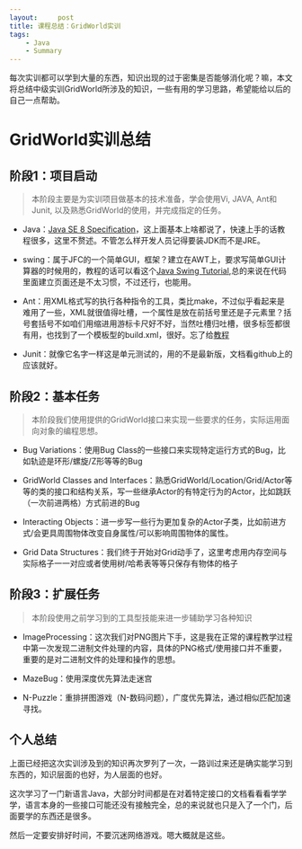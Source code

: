 ```yaml
---
layout:     post
title: 课程总结：GridWorld实训
tags:
    - Java
    - Summary
---
```


每次实训都可以学到大量的东西，知识出现的过于密集是否能够消化呢？嘛，本文将总结中级实训GridWorld所涉及的知识，一些有用的学习思路，希望能给以后的自己一点帮助。

<!--more-->

# GridWorld实训总结

## 阶段1：项目启动
>  本阶段主要是为实训项目做基本的技术准备，学会使用Vi, JAVA, Ant和Junit, 以及熟悉GridWorld的使用，并完成指定的任务。

+ Java：[Java SE 8 Specification](https://docs.oracle.com/javase/specs/jls/se8/html/index.html)，这上面基本上啥都说了，快速上手的话教程很多，这里不赘述。不管怎么样开发人员记得要装JDK而不是JRE。


+ swing：属于JFC的一个简单GUI，框架？建立在AWT上，要求写简单GUI计算器的时候用的，教程的话可以看这个[Java Swing Tutorial](http://www.javatpoint.com/java-swing),总的来说在代码里面建立页面还是不太习惯，不过还行，也能用。


+ Ant：用XML格式写的执行各种指令的工具，类比make，不过似乎看起来是难用了一些，XML就很值得吐槽，一个属性是放在前括号里还是子元素里？括号套括号不如咱们用缩进用游标卡尺好不好，当然吐槽归吐槽，很多标签都很有用，也找到了一个模板型的build.xml，很好。忘了给[教程](http://wiki.jikexueyuan.com/project/ant/)


+ Junit：就像它名字一样这是单元测试的，用的不是最新版，文档看github上的应该就好。


## 阶段2：基本任务

> 本阶段我们使用提供的GridWorld接口来实现一些要求的任务，实际运用面向对象的编程思想。

+ Bug Variations：使用Bug Class的一些接口来实现特定运行方式的Bug，比如轨迹是环形/螺旋/Z形等等的Bug


+ GridWorld Classes and Interfaces：熟悉GridWorld/Location/Grid/Actor等等的类的接口和结构关系，写一些继承Actor的有特定行为的Actor，比如跳跃（一次前进两格）方式前进的Bug


+ Interacting Objects：进一步写一些行为更加复杂的Actor子类，比如前进方式/会更具周围物体改变自身属性/可以影响周围物体的属性。


+ Grid Data Structures：我们终于开始对Grid动手了，这里考虑用内存空间与实际格子一一对应或者使用树/哈希表等等只保存有物体的格子

## 阶段3：扩展任务
> 本阶段使用之前学习到的工具型技能来进一步辅助学习各种知识


+ ImageProcessing：这次我们对PNG图片下手，这是我在正常的课程教学过程中第一次发现二进制文件处理的内容，具体的PNG格式/使用接口并不重要，重要的是对二进制文件的处理和操作的思想。


+ MazeBug：使用深度优先算法走迷宫


+ N-Puzzle：重排拼图游戏（N-数码问题），广度优先算法，通过相似匹配加速寻找。

## 个人总结

上面已经把这次实训涉及到的知识再次罗列了一次，一路训过来还是确实能学习到东西的，知识层面的也好，为人层面的也好。

这次学习了一门新语言Java，大部分时间都是在对着特定接口的文档看看看学学学，语言本身的一些接口可能还没有接触完全，总的来说就也只是入了一个门，后面要学的东西还是很多。

然后一定要安排好时间，不要沉迷网络游戏。嗯大概就是这些。